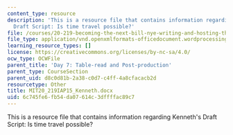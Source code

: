 ```yaml
---
content_type: resource
description: 'This is a resource file that contains information regarding Kenneth''s
  Draft Script: Is time travel possible?'
file: /courses/20-219-becoming-the-next-bill-nye-writing-and-hosting-the-educational-show-january-iap-2015/6c745fe6fb54da07614c3dffffac89c7_MIT20_219IAP15_Kenneth.docx
file_type: application/vnd.openxmlformats-officedocument.wordprocessingml.document
learning_resource_types: []
license: https://creativecommons.org/licenses/by-nc-sa/4.0/
ocw_type: OCWFile
parent_title: 'Day 7: Table-read and Post-production'
parent_type: CourseSection
parent_uid: d8c0d81b-2a38-c0d7-c4ff-4a8cfacacb2d
resourcetype: Other
title: MIT20_219IAP15_Kenneth.docx
uid: 6c745fe6-fb54-da07-614c-3dffffac89c7
---
```

This is a resource file that contains information regarding Kenneth's Draft Script: Is time travel possible?